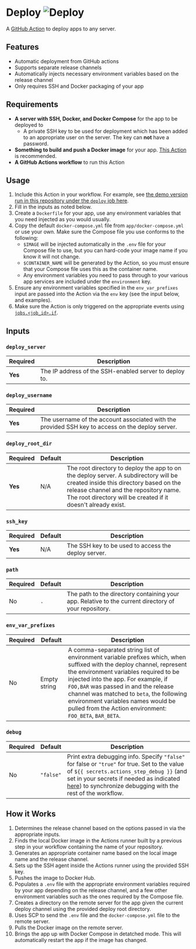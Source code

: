 # Deploy ![Deploy](https://github.com/jswny/deploy/workflows/CI/badge.svg)
A [GitHub Action](https://github.com/features/actions) to deploy apps to any server.

## Features
- Automatic deployment from GitHub actions
- Supports separate release channels
- Automatically injects necessary environment variables based on the release channel
- Only requires SSH and Docker packaging of your app

## Requirements
- **A server with SSH, Docker, and Docker Compose** for the app to be deployed to
  - A private SSH key to be used for deployment which has been added to an appropriate user on the server. The key can **not** have a password.
- **Something to build and push a Docker image** for your app. [This Action](https://github.com/marketplace/actions/build-and-push-docker-images) is recommended.
- **A GitHub Actions workflow** to run this Action

## Usage
1. Include this Action in your workflow. For example, see [the demo version run in this repository under the `deploy` job here](https://github.com/jswny/deploy/blob/master/.github/workflows/ci.yml).
2. Fill in the inputs as noted below.
3. Create a `Dockerfile` for your app, use any environment variables that you need injected as you would usually.
4. Copy the default `docker-compose.yml` file from `app/docker-compose.yml` or use your own. Make sure the Compose file you use conforms to the following:
    - `$IMAGE` will be injected automatically in the `.env` file for your Compose file to use, but you can hard-code your image name if you know it will not change.
    - `$CONTAINER_NAME` will be generated by the Action, so you must ensure that your Compose file uses this as the container name.
    - Any environment variables you need to pass through to your various app services are included under the `environment` key.
5. Ensure any environment variables specified in the `env_var_prefixes` input are passed into the Action via the `env` key (see the input below, and examples).
6. Make sure the Action is only triggered on the appropriate events using [`jobs.<job_id>.if`](https://docs.github.com/en/actions/reference/workflow-syntax-for-github-actions#jobsjob_idif).

## Inputs
### `deploy_server`
| Required | Description |
| --- | --- |
| **Yes** | The IP address of the SSH-enabled server to deploy to. |

### `deploy_username`
| Required | Description |
| --- | --- |
| **Yes** | The username of the account associated with the provided SSH key to access on the deploy server. |

### `deploy_root_dir`
| Required | Default | Description |
| --- | --- | --- |
| **Yes** | N/A | The root directory to deploy the app to on the deploy server. A subdirectory will be created inside this directory based on the release channel and the repository name. The root directory will be created if it doesn't already exist. |

### `ssh_key`
| Required | Default | Description |
| --- | --- | --- |
| **Yes** | N/A | The SSH key to be used to access the deploy server. |

### `path`
| Required | Default | Description |
| --- | --- | --- |
| No | `.` | The path to the directory containing your app. Relative to the current directory of your repository. |

### `env_var_prefixes`
| Required | Default | Description |
| --- | --- | --- |
| No | Empty string | A comma-separated string list of environment variable prefixes which, when suffixed with the deploy channel, represent the environment variables required to be injected into the app. For example, if `FOO,BAR` was passed in and the release channel was matched to `beta`, the following environment variables names would be pulled from the Action environment: `FOO_BETA`, `BAR_BETA`. |

### `debug`
| Required | Default | Description |
| --- | --- | --- |
| No | `"false"` | Print extra debugging info. Specify `"false"` for false or `"true"` for true. Set to the value of `${{ secrets.actions_step_debug }}` (and set in your secrets if needed as indicated [here](https://github.com/actions/toolkit/blob/master/docs/action-debugging.md)) to synchronize debugging with the rest of the workflow. |

## How it Works
1. Determines the release channel based on the options passed in via the appropriate inputs.
2. Finds the local Docker image in the Actions runner built by a previous step in your workflow containing the name of your repository.
3. Generates an appropriate container name based on the local image name and the release channel.
4. Sets up the SSH agent inside the Actions runner using the provided SSH key.
5. Pushes the image to Docker Hub.
6. Populates a `.env` file with the appropriate environment variables required by your app depending on the release channel, and a few other environment variables such as the ones required by the Compose file.
7. Creates a directory on the remote server for the app given the current deploy channel using the provided deploy root directory.
8. Uses SCP to send the `.env` file and the `docker-compose.yml` file to the remote server.
9. Pulls the Docker image on the remote server.
10. Brings the app up with Docker Compose in detatched mode. This will automatically restart the app if the image has changed.
